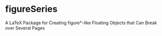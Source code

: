 # figureSeries
A LaTeX Package for Creating figure*-like Floating Objects that Can Break over Several Pages
